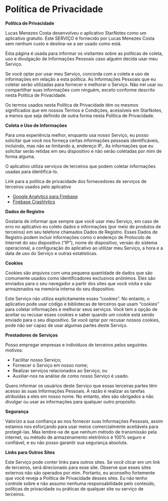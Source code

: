 <!DOCTYPE html>
<html>
<head>
  <meta charset='utf-8'>
  <meta name='viewport' content='width=device-width'>
  <h1>Política de Privacidade</h1>
</head>
<body>
<strong>Política de Privacidade</strong> <p>
<p>
  Lucas Menezes Costa desenvolveu o aplicativo StarNotes como
  um aplicativo gratuito. Este SERVIÇO é fornecido por
  Lucas Menezes Costa sem nenhum custo e destina-se a ser usado como
  está.
</p> 
<p>
  Esta página é usada para informar os visitantes sobre as
  políticas de coleta, uso e divulgação de Informações Pessoais
  caso alguém decida usar meu Serviço.
</p> 
<p>
  Se você optar por usar meu Serviço, concorda com
  a coleta e uso de informações em relação a esta
  política. As Informações Pessoais que eu coletar serão
  utilizadas para fornecer e melhorar o Serviço. Não irei usar ou compartilhar suas informações com
  ninguém, exceto conforme descrito nesta Política de Privacidade.
</p> 
<p>
  Os termos usados nesta Política de Privacidade têm os mesmos significados
  que em nossos Termos e Condições, acessíveis em
  StarNotes, a menos que seja definido de outra forma nesta Política de Privacidade.
</p> 
<p><strong>Coleta e Uso de Informações</strong></p> 
<p>
  Para uma experiência melhor, enquanto usa nosso Serviço, eu
  posso solicitar que você nos forneça certas informações pessoais
  identificáveis, incluindo, mas não se limitando a, endereço IP,. As informações
  que eu solicitar serão retidas em seu dispositivo e não serão coletadas por mim de forma alguma.
</p> 
<div>
  <p>
    O aplicativo utiliza serviços de terceiros que podem coletar
    informações usadas para identificá-lo.
  </p> 
  <p>
    Link para a política de privacidade dos fornecedores de serviços de terceiros usados
    pelo aplicativo
  </p> 
  <ul>
    <li><a href="https://firebase.google.com/support/privacy" target="_blank" rel="noopener noreferrer">Google Analytics para Firebase</a></li>
    <li><a href="https://firebase.google.com/support/privacy/" target="_blank" rel="noopener noreferrer">Firebase Crashlytics</a></li>
  </ul>
</div> 
<p><strong>Dados de Registro</strong></p> 
<p>
  Gostaria de informar que sempre que você
  usar meu Serviço, em caso de erro no aplicativo
  eu coleto dados e informações (por meio de produtos de terceiros)
  em seu telefone chamados Dados de Registro. Esses Dados de Registro podem
  incluir informações como o endereço de Protocolo de Internet do seu dispositivo
  (“IP”), nome do dispositivo, versão do sistema operacional, a
  configuração do aplicativo ao utilizar meu Serviço,
  a hora e a data de uso do Serviço e outras
  estatísticas.
</p> 
<p><strong>Cookies</strong></p> 
<p>
  Cookies são arquivos com uma pequena quantidade de dados que são
  comumente usados como identificadores exclusivos anônimos. Eles são enviados
  para o seu navegador a partir dos sites que você visita e são
  armazenados na memória interna do seu dispositivo.
</p> 
<p>
  Este Serviço não utiliza explicitamente esses “cookies”. No entanto,
  o aplicativo pode usar código e bibliotecas de terceiros que usam
  “cookies” para coletar informações e melhorar seus serviços.
  Você tem a opção de aceitar ou recusar esses cookies
  e saber quando um cookie está sendo enviado para o seu dispositivo. Se você
  optar por recusar nossos cookies, pode não ser capaz de usar algumas
  partes deste Serviço.
</p> 
<p><strong>Prestadores de Serviços</strong></p> 
<p>
  Posso empregar empresas e
  indivíduos de terceiros pelos seguintes motivos:
</p> 
<ul>
  <li>Facilitar nosso Serviço;</li> 
  <li>Fornecer o Serviço em nosso nome;</li> 
  <li>Realizar serviços relacionados ao Serviço; ou</li> 
  <li>Auxiliar-nos na análise de como nosso Serviço é usado.</li>
</ul> 
<p>
  Quero informar os usuários deste Serviço
  que essas terceiras partes têm acesso às suas Informações Pessoais.
  A razão é realizar as tarefas atribuídas a
  eles em nosso nome. No entanto, eles são obrigados a não
  divulgar ou usar as informações para qualquer outro propósito.
</p> 
<p><strong>Segurança</strong></p> 
<p>
  Valorizo a sua confiança ao nos fornecer suas
  Informações Pessoais, assim estamos nos esforçando para usar meios
  comercialmente aceitáveis para protegê-las. Mas lembre-se de que nenhum método
  de transmissão pela internet, ou método de armazenamento eletrônico é 100% seguro e confiável, e eu não posso
  garantir sua segurança absoluta.
</p> 
<p><strong>Links para Outros Sites</strong></p> 
<p>
  Este Serviço pode conter links para outros sites. Se você clicar em
  um link de terceiros, será direcionado para esse site. Observe
  que esses sites externos não são operados por mim.
  Portanto, eu aconselho fortemente que você reveja a
  Política de Privacidade desses sites. Eu não tenho
  controle sobre e não assumo nenhuma responsabilidade pelo conteúdo,
  políticas de privacidade ou práticas de qualquer site ou
  serviço de terceiros.
</p> 
</body>
</html>
